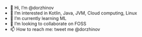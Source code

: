 - 👋 Hi, I’m @dorzhinov
- 👀 I’m interested in Kotlin, Java, JVM, Cloud computing, Linux
- 🌱 I’m currently learning ML
- 💞️ I’m looking to collaborate on FOSS
- 📫 How to reach me: tweet me @dorzhinov

<!---
dorzhinov/dorzhinov is a ✨ special ✨ repository because its `README.md` (this file) appears on your GitHub profile.
You can click the Preview link to take a look at your changes.
--->
